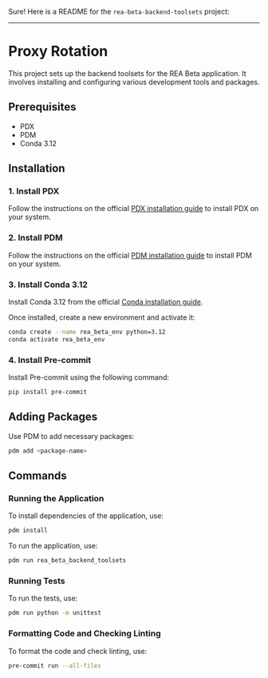 Sure! Here is a README for the `rea-beta-backend-toolsets` project:

---

# Proxy Rotation

This project sets up the backend toolsets for the REA Beta application. It involves installing and configuring various development tools and packages.

## Prerequisites

- PDX
- PDM
- Conda 3.12

## Installation

### 1. Install PDX

Follow the instructions on the official [PDX installation guide](https://pdx-docs.com/install) to install PDX on your system.

### 2. Install PDM

Follow the instructions on the official [PDM installation guide](https://pdm.fming.dev/latest/#installation) to install PDM on your system.

### 3. Install Conda 3.12

Install Conda 3.12 from the official [Conda installation guide](https://docs.conda.io/projects/conda/en/latest/user-guide/install/index.html).

Once installed, create a new environment and activate it:

```sh
conda create --name rea_beta_env python=3.12
conda activate rea_beta_env
```

### 4. Install Pre-commit

Install Pre-commit using the following command:

```sh
pip install pre-commit
```

## Adding Packages

Use PDM to add necessary packages:

```sh
pdm add <package-name>
```

## Commands

### Running the Application

To install dependencies of the application, use:

```sh
pdm install
```

To run the application, use:

```sh
pdm run rea_beta_backend_toolsets
```

### Running Tests

To run the tests, use:

```sh
pdm run python -m unittest
```

### Formatting Code and Checking Linting

To format the code and check linting, use:

```sh
pre-commit run --all-files
```
